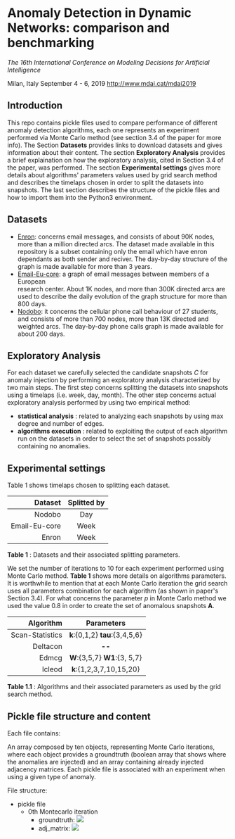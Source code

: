 

# Anomaly Detection in Dynamic Networks: comparison and benchmarking
_The 16th International Conference on Modeling Decisions for Artificial Intelligence_

Milan, Italy September 4 - 6, 2019 http://www.mdai.cat/mdai2019

## Introduction
This repo contains pickle files used to compare performance of different anomaly detection algorithms, each one represents an experiment performed via Monte Carlo method (see section 3.4 of the paper for more info). The Section __Datasets__ provides links to download datasets and gives information about their content. The section __Exploratory Analysis__ provides a brief explaination on how the exploratory analysis, cited in Section 3.4 of the paper, was performed. The section __Experimental settings__ gives more details about algorithms' parameters values used by grid search method and describes the timelaps chosen in order to split the datasets into snapshots. The last section describes the structure of the pickle files and how to import them into the Python3 environment.   
## Datasets 
- [Enron](http://www.ahschulz.de/enron-email-data/): concerns email messages, and consists of about 90K nodes, more
  than a million directed arcs. The dataset made available in this repository is a subset containing only the email which have enron dependants as both sender and reciver.  The day-by-day structure of the graph is made available for more than 3 years.
- [Email-Eu-core](https://snap.stanford.edu/data/email-Eu-core.html): a graph of email messages between members of a European                 
  research center. About 1K nodes, and more than 300K directed arcs are used to describe the daily evolution of the graph
  structure for more than 800 days.
- [Nodobo](http://nodobo.com/release.html): it concerns the cellular phone call behaviour of 27 students, and
  consists of more than 700 nodes, more than 13K directed and weighted arcs.
  The day-by-day phone calls graph is made available for about 200 days.

## Exploratory Analysis
For each dataset we carefully selected the candidate snapshots _C_ for anomaly injection by performing an exploratory analysis characterized by two main steps. The first step concerns splitting the datasets into snapshots using a timelaps (i.e. week, day, month). The other step concerns actual exploratory analysis performed by using two empirical method:
- __statistical analysis__ : related to analyzing each snapshots by using max degree and number of edges.
- __algorithms execution__ : related to exploiting the output of each algorithm run on the datasets in order to select the set of snapshots possibly containing no anomalies. 

## Experimental settings
Table 1 shows timelaps chosen to splitting each dataset.

|       Dataset      | Splitted by  |
|-------------------:| :-----: | 
| Nodobo             | Day |
| Email-Eu-core      | Week |
| Enron              | Week |

__Table 1__ : Datasets and their associated splitting parameters.

We set the number of iterations to 10 for each experiment performed using Monte Carlo method. __Table 1__ shows more details on algorithms parameters. It is worthwhile to mention that at each Monte Carlo iteration the grid search uses all parameters combination for each algorithm (as shown in paper's Section 3.4). For what concerns the parameter _p_ in Monte Carlo method we used the value 0.8 in order to create the set of anomalous snapshots __A__.  


|       Algorithm         |              Parameters          | 
|-----------------------: | :--------------------------------: | 
| Scan-Statistics         | __k__:{0,1,2} __tau__:{3,4,5,6}  |
| Deltacon                |               __--__             |
| Edmcg                   | __W__:{3,5,7} __W1__:{3, 5,7}    |
| Icleod                  |     __k__:{1,2,3,7,10,15,20}     |

__Table 1.1__ : Algorithms and their associated parameters as used by the grid search method.

## Pickle file structure and content

Each file contains:

An array composed by ten objects, representing Monte Carlo iterations, where each object provides a groundtruth (boolean array that shows where the anomalies are injected) and an array containing already injected adjacency matrices. 
Each pickle file is associated with an experiment when using a given type of anomaly.

File structure:
  
  - pickle file
    - 0th Montecarlo iteration
      - groundtruth: <img src="http://latex.codecogs.com/svg.latex?\[0,1, 0, \ldots ,0\]" border="0"/>
      - adj_matrix:
          <img src="http://latex.codecogs.com/svg.latex? \[adj_{0},\ldots ,adj_{n}\]" border="0"/>

